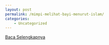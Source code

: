 ```yaml
---
layout: post
permalink: /mimpi-melihat-bayi-menurut-islam/
categories:
    - Uncategorized
---
```


[Baca Selengkapnya](/07)